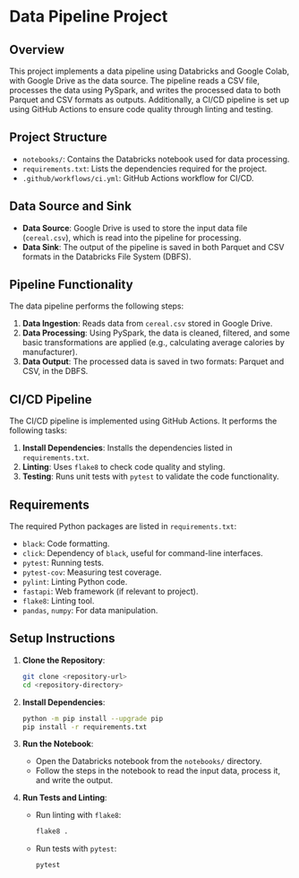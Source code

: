 # Data Pipeline Project

## Overview
This project implements a data pipeline using Databricks and Google Colab, with Google Drive as the data source. The pipeline reads a CSV file, processes the data using PySpark, and writes the processed data to both Parquet and CSV formats as outputs. Additionally, a CI/CD pipeline is set up using GitHub Actions to ensure code quality through linting and testing.

## Project Structure
- `notebooks/`: Contains the Databricks notebook used for data processing.
- `requirements.txt`: Lists the dependencies required for the project.
- `.github/workflows/ci.yml`: GitHub Actions workflow for CI/CD.

## Data Source and Sink
- **Data Source**: Google Drive is used to store the input data file (`cereal.csv`), which is read into the pipeline for processing.
- **Data Sink**: The output of the pipeline is saved in both Parquet and CSV formats in the Databricks File System (DBFS).

## Pipeline Functionality
The data pipeline performs the following steps:
1. **Data Ingestion**: Reads data from `cereal.csv` stored in Google Drive.
2. **Data Processing**: Using PySpark, the data is cleaned, filtered, and some basic transformations are applied (e.g., calculating average calories by manufacturer).
3. **Data Output**: The processed data is saved in two formats: Parquet and CSV, in the DBFS.

## CI/CD Pipeline
The CI/CD pipeline is implemented using GitHub Actions. It performs the following tasks:
1. **Install Dependencies**: Installs the dependencies listed in `requirements.txt`.
2. **Linting**: Uses `flake8` to check code quality and styling.
3. **Testing**: Runs unit tests with `pytest` to validate the code functionality.

## Requirements
The required Python packages are listed in `requirements.txt`:
- `black`: Code formatting.
- `click`: Dependency of `black`, useful for command-line interfaces.
- `pytest`: Running tests.
- `pytest-cov`: Measuring test coverage.
- `pylint`: Linting Python code.
- `fastapi`: Web framework (if relevant to project).
- `flake8`: Linting tool.
- `pandas`, `numpy`: For data manipulation.

## Setup Instructions
1. **Clone the Repository**:
   ```sh
   git clone <repository-url>
   cd <repository-directory>
   ```

2. **Install Dependencies**:
   ```sh
   python -m pip install --upgrade pip
   pip install -r requirements.txt
   ```

3. **Run the Notebook**:
   - Open the Databricks notebook from the `notebooks/` directory.
   - Follow the steps in the notebook to read the input data, process it, and write the output.

4. **Run Tests and Linting**:
   - Run linting with `flake8`:
     ```sh
     flake8 .
     ```
   - Run tests with `pytest`:
     ```sh
     pytest
     ```
